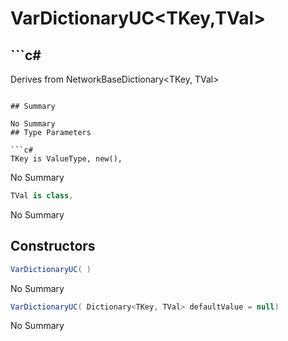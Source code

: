 # VarDictionaryUC<TKey,TVal>

## ```c#
Derives from NetworkBaseDictionary<TKey, TVal>
```

## Summary

No Summary
## Type Parameters

```c#
TKey is ValueType, new(), 
```
No Summary
```c#
TVal is class, 
```
No Summary
## Constructors

```c#
VarDictionaryUC( ) 
```
No Summary
```c#
VarDictionaryUC( Dictionary<TKey, TVal> defaultValue = null) 
```
No Summary

